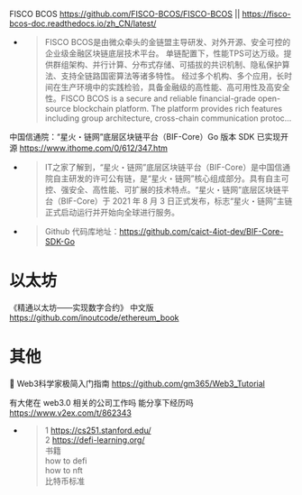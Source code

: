 
FISCO BCOS https://github.com/FISCO-BCOS/FISCO-BCOS || https://fisco-bcos-doc.readthedocs.io/zh_CN/latest/
- > FISCO BCOS是由微众牵头的金链盟主导研发、对外开源、安全可控的企业级金融区块链底层技术平台。 单链配置下，性能TPS可达万级。提供群组架构、并行计算、分布式存储、可插拔的共识机制、隐私保护算法、支持全链路国密算法等诸多特性。 经过多个机构、多个应用，长时间在生产环境中的实践检验，具备金融级的高性能、高可用性及高安全性。FISCO BCOS is a secure and reliable financial-grade open-source blockchain platform. The platform provides rich features including group architecture, cross-chain communication protoc…

中国信通院：“星火・链网”底层区块链平台（BIF-Core）Go 版本 SDK 已实现开源 https://www.ithome.com/0/612/347.htm
- > IT之家了解到，“星火・链网”底层区块链平台（BIF-Core）是中国信通院自主研发的许可公有链，是“星火・链网”核心组成部分。具有自主可控、强安全、高性能、可扩展的技术特点。“星火・链网”底层区块链平台（BIF-Core）于 2021 年 8 月 3 日正式发布，标志“星火・链网”主链正式启动运行并开始向全球进行服务。
- > Github 代码库地址：https://github.com/caict-4iot-dev/BIF-Core-SDK-Go

# 以太坊

《精通以太坊——实现数字合约》 中文版 https://github.com/inoutcode/ethereum_book

# 其他

🐳 Web3科学家极简入门指南 https://github.com/gm365/Web3_Tutorial

有大佬在 web3.0 相关的公司工作吗 能分享下经历吗 https://www.v2ex.com/t/862343
- > 1 https://cs251.stanford.edu/ <br> 2 https://defi-learning.org/ <br> 书籍 <br> how to defi <br> how to nft <br> 比特币标准
